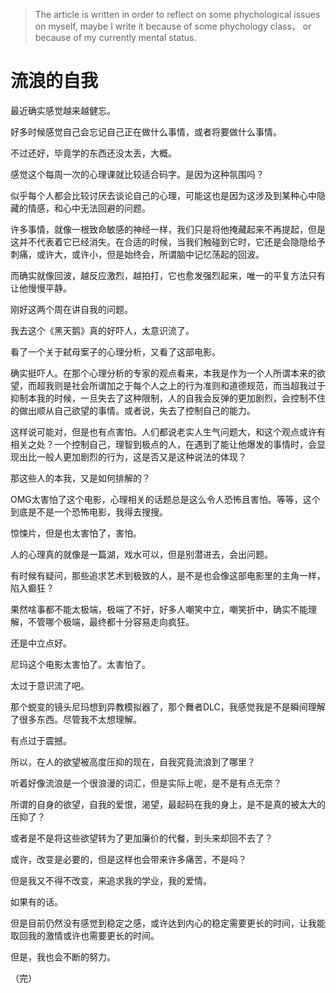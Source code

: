 > The article is written in order to reflect on some phychological issues on myself, maybe I write it because of some phychology class， or because of my currently mental status.

# 流浪的自我

最近确实感觉越来越健忘。

好多时候感觉自己会忘记自己正在做什么事情，或者将要做什么事情。

不过还好，毕竟学的东西还没太丢，大概。

感觉这个每周一次的心理课就比较适合码字。是因为这种氛围吗？

似乎每个人都会比较讨厌去谈论自己的心理，可能这也是因为这涉及到某种心中隐藏的情感，和心中无法回避的问题。

许多事情，就像一根致命敏感的神经一样，我们只是将他掩藏起来不再提起，但是这并不代表着它已经消失。在合适的时候，当我们触碰到它时，它还是会隐隐给予刺痛，或许大，或许小，但是始终会，所谓脑中记忆荡起的回波。

而确实就像回波，越反应激烈，越拍打，它也愈发强烈起来，唯一的平复方法只有让他慢慢平静。

刚好这两个周在讲自我的问题。

我去这个《黑天鹅》真的好吓人，太意识流了。

看了一个关于弑母案子的心理分析，又看了这部电影。

确实挺吓人。在那个心理分析的专家的观点看来，本我是作为一个人所谓本来的欲望，而超我则是社会所谓加之于每个人之上的行为准则和道德规范，而当超我过于抑制本我的时候，一旦失去了这种限制，人的自我会反弹的更加剧烈，会控制不住的做出顺从自己欲望的事情。或者说，失去了控制自己的能力。

这样说可能对，但是也有点害怕。人们都说老实人生气问题大，和这个观点或许有相关之处？一个控制自己，理智到极点的人，在遇到了能让他爆发的事情时，会显现出比一般人更加剧烈的行为，这是否又是这种说法的体现？

那这些人的本我，又是如何排解的？

OMG太害怕了这个电影，心理相关的话题总是这么令人恐怖且害怕。等等，这个到底是不是一个恐怖电影，我得去搜搜。

惊悚片，但是也太害怕了，害怕。

人的心理真的就像是一篇湖，戏水可以，但是别潜进去，会出问题。

有时候有疑问，那些追求艺术到极致的人，是不是也会像这部电影里的主角一样，陷入癫狂？

果然啥事都不能太极端，极端了不好，好多人嘲笑中立，嘲笑折中，确实不能理解，不管哪个极端，最终都十分容易走向疯狂。

还是中立点好。

尼玛这个电影太害怕了。太害怕了。

太过于意识流了吧。

那个蜕变的镜头尼玛想到异教模拟器了，那个舞者DLC，我感觉我是不是瞬间理解了很多东西。尽管我不太想理解。

有点过于震撼。

所以，在人的欲望被高度压抑的现在，自我究竟流浪到了哪里？

听着好像流浪是一个很浪漫的词汇，但是实际上呢，是不是有点无奈？

所谓的自身的欲望，自我的爱恨，渴望，最起码在我的身上，是不是真的被太大的压抑了？

或者是不是将这些欲望转为了更加廉价的代餐，到头来却回不去了？

或许，改变是必要的，但是这样也会带来许多痛苦，不是吗？

但是我又不得不改变，来追求我的学业，我的爱情。

如果有的话。

但是目前仍然没有感觉到稳定之感，或许达到内心的稳定需要更长的时间，让我能取回我的激情或许也需要更长的时间。

但是，我也会不断的努力。

（完）